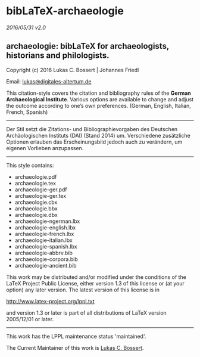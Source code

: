 bibLaTeX-__archaeologie__    
=======
_2016/05/31 v2.0_


archaeologie: bibLaTeX for archaeologists, 
historians and philologists.
-----------


Copyright (c) 2016 Lukas C. Bossert | Johannes Friedl

Email: lukas@digitales-altertum.de

This citation-style covers the citation and bibliography rules of 
the __German Archaeological Institute__. 
Various options are available to change and adjust 
the outcome according to one’s own preferences.
(German, English, Italian, French, Spanish)

---
Der Stil setzt die Zitations- und Bibliographievorgaben 
des Deutschen Archäologischen Instituts (DAI) (Stand 2014) um. 
Verschiedene zusätzliche Optionen erlauben das Erscheinungsbild 
jedoch auch zu verändern, um eigenen Vorlieben anzupassen.

---


This style contains:
* archaeologie.pdf
* archaeologie.tex
* archaeologie-ger.pdf
* archaeologie-ger.tex
* archaeologie.cbx
* archaeologie.bbx
* archaeologie.dbx
* archaeologie-ngerman.lbx
* archaeologie-english.lbx
* archaeologie-french.lbx
* archaeologie-italian.lbx
* archaeologie-spanish.lbx
* archaeologie-abbrv.bib
* archaeologie-corpora.bib
* archaeologie-ancient.bib

This work may be distributed and/or modified under the
conditions of the LaTeX Project Public License, either version 1.3
of this license or (at your option) any later version.
The latest version of this license is in

http://www.latex-project.org/lppl.txt

and version 1.3 or later is part of all distributions of LaTeX
version 2005/12/01 or later.

---
This work has the LPPL maintenance status 'maintained'.

The Current Maintainer of this work is [Lukas C. Bossert](https://github.com/LukasCBossert).

